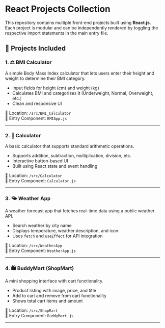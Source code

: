# React Projects Collection

This repository contains multiple front-end projects built using **React.js**. Each project is modular and can be independently rendered by toggling the respective import statements in the main entry file.

## 🚀 Projects Included

### 1. ⚖️ BMI Calculator
A simple Body Mass Index calculator that lets users enter their height and weight to determine their BMI category.
- Input fields for height (cm) and weight (kg)
- Calculates BMI and categorizes it (Underweight, Normal, Overweight, etc.)
- Clean and responsive UI

📁 Location: `/src/BMI_Calculator`  
📄 Entry Component: `BMIApp.js`

---

### 2. 🧮 Calculator
A basic calculator that supports standard arithmetic operations.
- Supports addition, subtraction, multiplication, division, etc.
- Interactive button-based UI
- Built using React state and event handling

📁 Location: `/src/Calculator`  
📄 Entry Component: `Calculator.js`

---

### 3. 🌤️ Weather App
A weather forecast app that fetches real-time data using a public weather API.
- Search weather by city name
- Displays temperature, weather description, and icon
- Uses `fetch` and `useEffect` for API integration

📁 Location: `/src/WeatherApp`  
📄 Entry Component: `WeatherApp.js`

---

### 4. 🛍️ BuddyMart (ShopMart)
A mini shopping interface with cart functionality.
- Product listing with image, price, and title
- Add to cart and remove from cart functionality
- Shows total cart items and amount

📁 Location: `/src/ShopMart`  
📄 Entry Component: `BuddyMart.js`

---
